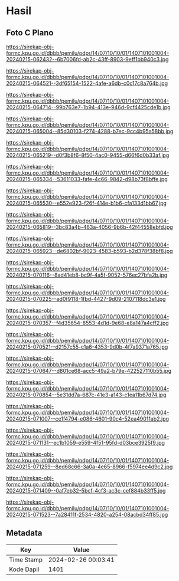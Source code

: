 # Hasil

## Foto C Plano

https://sirekap-obj-formc.kpu.go.id/dbbb/pemilu/pdpr/14/07/10/10/01/1407101001004-20240215-062432--6b7006fd-ab2c-43ff-8903-9eff1bb940c3.jpg

https://sirekap-obj-formc.kpu.go.id/dbbb/pemilu/pdpr/14/07/10/10/01/1407101001004-20240215-064521--3df65154-1522-4afe-a6db-c0c17c8a764b.jpg

https://sirekap-obj-formc.kpu.go.id/dbbb/pemilu/pdpr/14/07/10/10/01/1407101001004-20240215-064714--99b763e7-1b94-413e-946d-9cf4425cde1b.jpg

https://sirekap-obj-formc.kpu.go.id/dbbb/pemilu/pdpr/14/07/10/10/01/1407101001004-20240215-065004--85d30103-f274-4288-b7ec-9cc4b95a58bb.jpg

https://sirekap-obj-formc.kpu.go.id/dbbb/pemilu/pdpr/14/07/10/10/01/1407101001004-20240215-065219--d0f3b8f6-8f50-4ac0-9455-d66f6d0b33af.jpg

https://sirekap-obj-formc.kpu.go.id/dbbb/pemilu/pdpr/14/07/10/10/01/1407101001004-20240215-065334--53611033-fafe-4c66-9842-d98b73f8bffe.jpg

https://sirekap-obj-formc.kpu.go.id/dbbb/pemilu/pdpr/14/07/10/10/01/1407101001004-20240215-065530--e552e923-f26f-414e-b1b6-cfa133d1bb67.jpg

https://sirekap-obj-formc.kpu.go.id/dbbb/pemilu/pdpr/14/07/10/10/01/1407101001004-20240215-065819--3bc83a4b-463a-4056-9b6b-42f44558ebfd.jpg

https://sirekap-obj-formc.kpu.go.id/dbbb/pemilu/pdpr/14/07/10/10/01/1407101001004-20240215-065923--de6802bf-9023-4583-b593-b2d378f38bf8.jpg

https://sirekap-obj-formc.kpu.go.id/dbbb/pemilu/pdpr/14/07/10/10/01/1407101001004-20240215-070116--8ad41eb8-bc9f-4a5f-9052-576ec27bfa2b.jpg

https://sirekap-obj-formc.kpu.go.id/dbbb/pemilu/pdpr/14/07/10/10/01/1407101001004-20240215-070225--ed0f9118-1fbd-4427-9d09-2107118dc3e1.jpg

https://sirekap-obj-formc.kpu.go.id/dbbb/pemilu/pdpr/14/07/10/10/01/1407101001004-20240215-070357--f4d35654-8553-4d1d-9e68-e8a147a4cff2.jpg

https://sirekap-obj-formc.kpu.go.id/dbbb/pemilu/pdpr/14/07/10/10/01/1407101001004-20240215-070521--d2157c55-c1a6-4353-9d0b-4f7a9371a765.jpg

https://sirekap-obj-formc.kpu.go.id/dbbb/pemilu/pdpr/14/07/10/10/01/1407101001004-20240215-070647--d801ce68-acc5-49a2-b79e-422527110b55.jpg

https://sirekap-obj-formc.kpu.go.id/dbbb/pemilu/pdpr/14/07/10/10/01/1407101001004-20240215-070854--5e31dd7a-687c-41e3-a143-c1ea11b67d74.jpg

https://sirekap-obj-formc.kpu.go.id/dbbb/pemilu/pdpr/14/07/10/10/01/1407101001004-20240215-071007--ce1f4794-e086-4601-90c4-52ea49011ab2.jpg

https://sirekap-obj-formc.kpu.go.id/dbbb/pemilu/pdpr/14/07/10/10/01/1407101001004-20240215-071131--ec1b1059-e559-4f51-95fd-d03bce3925f9.jpg

https://sirekap-obj-formc.kpu.go.id/dbbb/pemilu/pdpr/14/07/10/10/01/1407101001004-20240215-071259--8ed68c66-3a0a-4e65-8966-f5974ee4d9c2.jpg

https://sirekap-obj-formc.kpu.go.id/dbbb/pemilu/pdpr/14/07/10/10/01/1407101001004-20240215-071409--0af7eb32-5bcf-4cf3-ac3c-cef884b33ff5.jpg

https://sirekap-obj-formc.kpu.go.id/dbbb/pemilu/pdpr/14/07/10/10/01/1407101001004-20240215-071523--7a28411f-2534-4820-a254-08acbd34ff85.jpg


## Metadata

| Key        | Value               |
| ---------- | ------------------- |
| Time Stamp | 2024-02-26 00:03:41 |
| Kode Dapil | 1401                |



